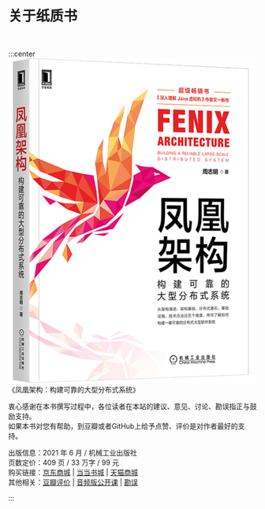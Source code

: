 # 关于纸质书

<br/>

:::center
![凤凰架构](./images/book.png)
《凤凰架构：构建可靠的大型分布式系统》

衷心感谢在本书撰写过程中，各位读者在本站的建议、意见、讨论、勘误指正与鼓励支持。<br/>如果本书对您有帮助，到豆瓣或者GitHub上给予点赞、评价是对作者最好的支持。



出版信息：2021 年 6 月 / 机械工业出版社<br/>
页数定价：409 页 / 33 万字 / 99 元<br/>
购买链接：[京东商城](https://item.jd.com/12880681.html) | [当当书城](http://product.dangdang.com/29265341.html) | [天猫商城](https://m.tb.cn/h.4EqXGEs?sm=b36ed1)<br/>
其他相关：[豆瓣评价](https://book.douban.com/subject/35492898/) | [音频版公开课](https://time.geekbang.org/opencourse/intro/100064201) | [勘误](https://github.com/fenixsoft/fenix_architecture_book)<br/>


:::
